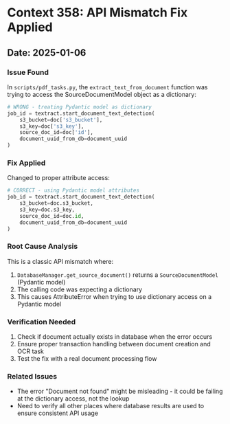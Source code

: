 # Context 358: API Mismatch Fix Applied

## Date: 2025-01-06

### Issue Found
In `scripts/pdf_tasks.py`, the `extract_text_from_document` function was trying to access the SourceDocumentModel object as a dictionary:

```python
# WRONG - treating Pydantic model as dictionary
job_id = textract.start_document_text_detection(
    s3_bucket=doc['s3_bucket'],
    s3_key=doc['s3_key'],
    source_doc_id=doc['id'],
    document_uuid_from_db=document_uuid
)
```

### Fix Applied
Changed to proper attribute access:

```python
# CORRECT - using Pydantic model attributes
job_id = textract.start_document_text_detection(
    s3_bucket=doc.s3_bucket,
    s3_key=doc.s3_key,
    source_doc_id=doc.id,
    document_uuid_from_db=document_uuid
)
```

### Root Cause Analysis
This is a classic API mismatch where:
1. `DatabaseManager.get_source_document()` returns a `SourceDocumentModel` (Pydantic model)
2. The calling code was expecting a dictionary
3. This causes AttributeError when trying to use dictionary access on a Pydantic model

### Verification Needed
1. Check if document actually exists in database when the error occurs
2. Ensure proper transaction handling between document creation and OCR task
3. Test the fix with a real document processing flow

### Related Issues
- The error "Document not found" might be misleading - it could be failing at the dictionary access, not the lookup
- Need to verify all other places where database results are used to ensure consistent API usage